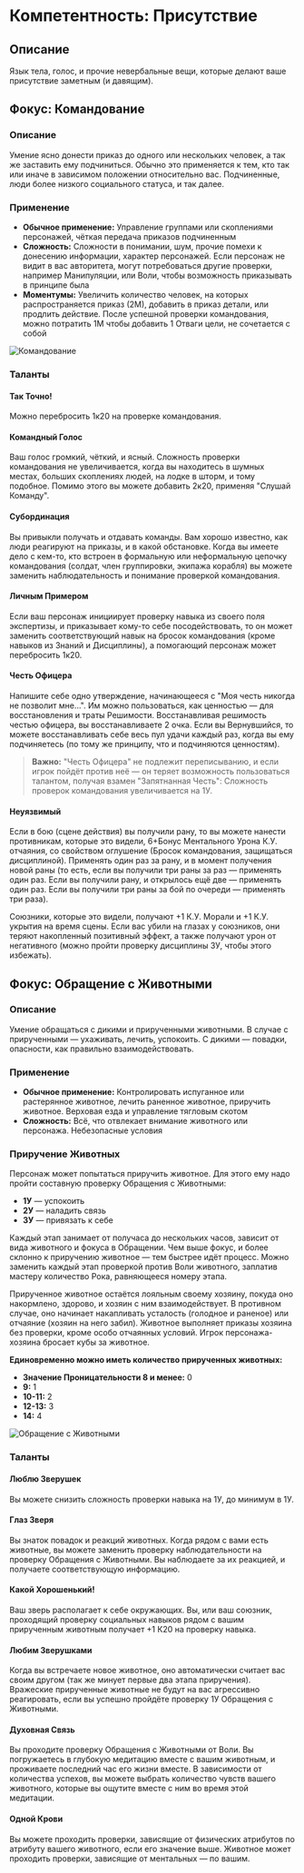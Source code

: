 # Компетентность: Присутствие

## Описание
Язык тела, голос, и прочие невербальные вещи, которые делают ваше присутствие заметным (и давящим).

## Фокус: Командование

### Описание
Умение ясно донести приказ до одного или нескольких человек, а так же заставить ему подчиниться. Обычно это применяется к тем, кто так или иначе в зависимом положении относительно вас. Подчиненные, люди более низкого социального статуса, и так далее.

### Применение
- **Обычное применение:** Управление группами или скоплениями персонажей, чёткая передача приказов подчиненным
- **Сложность:** Сложности в понимании, шум, прочие помехи к донесению информации, характер персонажей. Если персонаж не видит в вас авторитета, могут потребоваться другие проверки, например Манипуляции, или Воли, чтобы возможность приказывать в принципе была
- **Моментумы:** Увеличить количество человек, на которых распространяется приказ (2М), добавить в приказ детали, или продлить действие. После успешной проверки командования, можно потратить 1М чтобы добавить 1 Отваги цели, не сочетается с собой

![Командование](images/image5.png)

### Таланты

#### Так Точно!
Можно перебросить 1к20 на проверке командования.

#### Командный Голос
Ваш голос громкий, чёткий, и ясный. Сложность проверки командования не увеличивается, когда вы находитесь в шумных местах, больших скоплениях людей, на лодке в шторм, и тому подобное. Помимо этого вы можете добавить 2к20, применяя "Слушай Команду".

#### Субординация
Вы привыкли получать и отдавать команды. Вам хорошо известно, как люди реагируют на приказы, и в какой обстановке. Когда вы имеете дело с кем-то, кто встроен в формальную или неформальную цепочку командования (солдат, член группировки, экипажа корабля) вы можете заменить наблюдательность и понимание проверкой командования.

#### Личным Примером
Если ваш персонаж инициирует проверку навыка из своего поля экспертизы, и приказывает кому-то себе посодействовать, то он может заменить соответствующий навык на бросок командования (кроме навыков из Знаний и Дисциплины), а помогающий персонаж может перебросить 1к20.

#### Честь Офицера
Напишите себе одно утверждение, начинающееся с "Моя честь никогда не позволит мне…". Им можно пользоваться, как ценностью — для восстановления и траты Решимости. Восстанавливая решимость честью офицера, вы восстанавливаете 2 очка. Если вы Вернувшийся, то можете восстанавливать себе весь пул удачи каждый раз, когда вы ему подчиняетесь (по тому же принципу, что и подчиняются ценностям).

> **Важно:** "Честь Офицера" не подлежит переписыванию, и если игрок пойдёт против неё — он теряет возможность пользоваться талантом, получая взамен "Запятнанная Честь": Сложность проверок командования увеличивается на 1У.

#### Неуязвимый
Если в бою (сцене действия) вы получили рану, то вы можете нанести противникам, которые это видели, 6+Бонус Ментального Урона К.У. отчаяния, со свойством оглушение (Бросок командования, защищаться дисциплиной). Применять один раз за рану, и в момент получения новой раны (то есть, если вы получили три раны за раз — применять один раз. Если вы получили рану, и открылось ещё две — применять один раз. Если вы получили три раны за бой по очереди — применять три раза).

Союзники, которые это видели, получают +1 К.У. Морали и +1 К.У. укрытия на время сцены. Если вас убили на глазах у союзников, они теряют накопленный позитивный эффект, а также получают урон от негативного (можно пройти проверку дисциплины 3У, чтобы этого избежать).

## Фокус: Обращение с Животными

### Описание
Умение обращаться с дикими и прирученными животными. В случае с прирученными — ухаживать, лечить, успокоить. С дикими — повадки, опасности, как правильно взаимодействовать.

### Применение
- **Обычное применение:** Контролировать испуганное или растерянное животное, лечить раненное животное, приручить животное. Верховая езда и управление тягловым скотом
- **Сложность:** Всё, что отвлекает внимание животного или персонажа. Небезопасные условия

### Приручение Животных
Персонаж может попытаться приручить животное. Для этого ему надо пройти составную проверку Обращения с Животными:
- **1У** — успокоить
- **2У** — наладить связь
- **3У** — привязать к себе

Каждый этап занимает от получаса до нескольких часов, зависит от вида животного и фокуса в Обращении. Чем выше фокус, и более склонно к приручению животное — тем быстрее идёт процесс. Можно заменить каждый этап проверкой против Воли животного, заплатив мастеру количество Рока, равняющееся номеру этапа.

Прирученное животное остаётся лояльным своему хозяину, покуда оно накормлено, здорово, и хозяин с ним взаимодействует. В противном случае, оно начинает накапливать усталость (голодное и раненое) или отчаяние (хозяин на него забил). Животное выполняет приказы хозяина без проверки, кроме особо отчаянных условий. Игрок персонажа-хозяина бросает кубы за животное.

**Единовременно можно иметь количество прирученных животных:**
- **Значение Проницательности 8 и менее:** 0
- **9:** 1
- **10-11:** 2
- **12-13:** 3
- **14:** 4

![Обращение с Животными](images/image9.png)

### Таланты

#### Люблю Зверушек
Вы можете снизить сложность проверки навыка на 1У, до минимум в 1У.

#### Глаз Зверя
Вы знаток повадок и реакций животных. Когда рядом с вами есть животные, вы можете заменить проверку наблюдательности на проверку Обращения с Животными. Вы наблюдаете за их реакцией, и получаете соответствующую информацию.

#### Какой Хорошенький!
Ваш зверь располагает к себе окружающих. Вы, или ваш союзник, проходящий проверку социальных навыков рядом с вашим прирученным животным получает +1 К20 на проверку навыка.

#### Любим Зверушками
Когда вы встречаете новое животное, оно автоматически считает вас своим другом (так же минует первые два этапа приручения). Вражеские прирученные животные не будут на вас агрессивно реагировать, если вы успешно пройдёте проверку 1У Обращения с Животными.

#### Духовная Связь
Вы проходите проверку Обращения с Животными от Воли. Вы погружаетесь в глубокую медитацию вместе с вашим животным, и проживаете последний час его жизни вместе. В зависимости от количества успехов, вы можете выбрать количество чувств вашего животного, которые вы ощутите вместе с ним во время этой медитации.

#### Одной Крови
Вы можете проходить проверки, зависящие от физических атрибутов по атрибуту вашего животного, если его значение выше. Животное может проходить проверки, зависящие от ментальных — по вашим.
